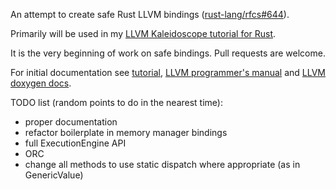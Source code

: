 An attempt to create safe Rust LLVM bindings ([rust-lang/rfcs#644](https://github.com/rust-lang/rfcs/issues/644)).

Primarily will be used in my [LLVM Kaleidoscope tutorial for Rust](https://github.com/jauhien/iron-kaleidoscope).

It is the very beginning of work on safe bindings. Pull requests are welcome.

For initial documentation see
[tutorial](https://github.com/jauhien/iron-kaleidoscope#chapter-2-llvm-ir-code-generation),
[LLVM programmer's manual](http://llvm.org/docs/ProgrammersManual.html)
and [LLVM doxygen docs](http://llvm.org/docs/doxygen/html/index.html).

TODO list (random points to do in the nearest time):

* proper documentation
* refactor boilerplate in memory manager bindings
* full ExecutionEngine API
* ORC
* change all methods to use static dispatch where appropriate (as in GenericValue)
